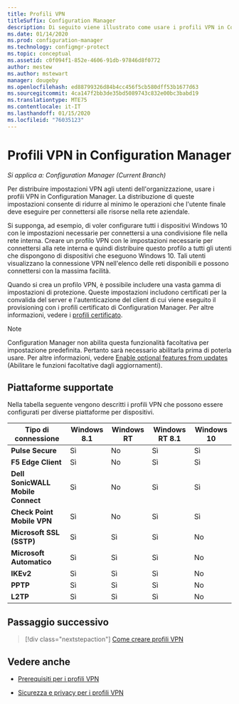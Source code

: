 ```yaml
---
title: Profili VPN
titleSuffix: Configuration Manager
description: Di seguito viene illustrato come usare i profili VPN in Configuration Manager per distribuire impostazioni VPN agli utenti dell'organizzazione.
ms.date: 01/14/2020
ms.prod: configuration-manager
ms.technology: configmgr-protect
ms.topic: conceptual
ms.assetid: c0f094f1-852e-4606-91db-97846d8f0772
author: mestew
ms.author: mstewart
manager: dougeby
ms.openlocfilehash: ed88799326d84b4cc456f5cb580dff53b1677d63
ms.sourcegitcommit: 4ca147f2bb3de35bd5089743c832e00bc3babd19
ms.translationtype: MTE75
ms.contentlocale: it-IT
ms.lasthandoff: 01/15/2020
ms.locfileid: "76035123"
---
```

# <a name="vpn-profiles-in-configuration-manager"></a>Profili VPN in Configuration Manager

*Si applica a: Configuration Manager (Current Branch)*

<!--1283610-->
Per distribuire impostazioni VPN agli utenti dell'organizzazione, usare i profili VPN in Configuration Manager. La distribuzione di queste impostazioni consente di ridurre al minimo le operazioni che l'utente finale deve eseguire per connettersi alle risorse nella rete aziendale.  

Si supponga, ad esempio, di voler configurare tutti i dispositivi Windows 10 con le impostazioni necessarie per connettersi a una condivisione file nella rete interna. Creare un profilo VPN con le impostazioni necessarie per connettersi alla rete interna e quindi distribuire questo profilo a tutti gli utenti che dispongono di dispositivi che eseguono Windows 10. Tali utenti visualizzano la connessione VPN nell'elenco delle reti disponibili e possono connettersi con la massima facilità.

Quando si crea un profilo VPN, è possibile includere una vasta gamma di impostazioni di protezione. Queste impostazioni includono certificati per la convalida del server e l'autenticazione del client di cui viene eseguito il provisioning con i profili certificato di Configuration Manager. Per altre informazioni, vedere i [profili certificato](/configmgr/protect/deploy-use/introduction-to-certificate-profiles).

> [!Note]
> Configuration Manager non abilita questa funzionalità facoltativa per impostazione predefinita. Pertanto sarà necessario abilitarla prima di poterla usare. Per altre informazioni, vedere [Enable optional features from updates](/sccm/core/servers/manage/install-in-console-updates#bkmk_options) (Abilitare le funzioni facoltative dagli aggiornamenti).<!--505213-->  

## <a name="supported-platforms"></a>Piattaforme supportate

Nella tabella seguente vengono descritti i profili VPN che possono essere configurati per diverse piattaforme per dispositivi.

|Tipo di connessione|Windows 8.1|Windows RT|Windows RT 8.1|Windows 10|
|---------------|-----------|----------|--------------|----------|
|**Pulse Secure**|Sì|No|Sì|Sì|
|**F5 Edge Client**|Sì|No|Sì|Sì|
|**Dell SonicWALL Mobile Connect**|Sì|No|Sì|Sì|
|**Check Point Mobile VPN**|Sì|No|Sì|Sì|
|**Microsoft SSL (SSTP)**|Sì|Sì|Sì|No|
|**Microsoft Automatico**|Sì|Sì|Sì|No|
|**IKEv2**|Sì|Sì|Sì|No|
|**PPTP**|Sì|Sì|Sì|No|
|**L2TP**|Sì|Sì|Sì|No|

## <a name="next-step"></a>Passaggio successivo

> [!div class="nextstepaction"]
> [Come creare profili VPN](/configmgr/protect/deploy-use/create-vpn-profiles)

## <a name="see-also"></a>Vedere anche

- [Prerequisiti per i profili VPN](/configmgr/protect/plan-design/prerequisites-for-wifi-vpn-profiles)

- [Sicurezza e privacy per i profili VPN](/configmgr/protect/plan-design/security-and-privacy-for-wifi-vpn-profiles)
